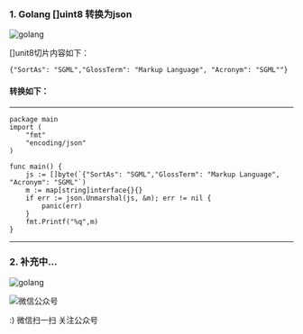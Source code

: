 <!--
author: os4uinfo
head: https://os4u.info/blog/img/sun.png
date: 2017-05-11
title: Golang 使用笔记（不断更新中）
tags: golang
images: https://os4u.info/blog/img/sun.png
category: golang
status: publish
summary: Go是Google开发的一种编译型，可并行化，并具有垃圾回收功能的编程语言。本篇文章主要记录工作学习中遇到的各种golang问题，以便后续查询使用，提高自己技能。
-->

### 1. Golang []uint8 转换为json

![golang](https://www.os4u.info/blog/programing/golang/images/golang.jpg)

[]unit8切片内容如下：

```
{"SortAs": "SGML","GlossTerm": "Markup Language", "Acronym": "SGML""}

```
#### 转换如下：
---
```
package main
import (
	"fmt"
	"encoding/json"
)

func main() {
	js := []byte(`{"SortAs": "SGML","GlossTerm": "Markup Language", "Acronym": "SGML"`)
	m := map[string]interface{}{}
	if err := json.Unmarshal(js, &m); err != nil {
	    panic(err)
	}
	fmt.Printf("%q",m)
}
```
---
### 2. 补充中...
![golang](https://www.os4u.info/blog/programing/golang/images/golang_blog.jpg)


![微信公众号](https://www.os4u.info/wx.jpg) 

:) 微信扫一扫 关注公众号 